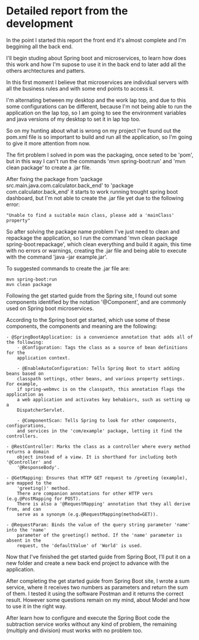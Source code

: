# Detailed report from the development

In the point I started this report the front end it's almost complete
and I'm beggining all the back end.

I'll begin studing about Spring boot and microservices, to learn how
does this work and how I'm supose to use it in the back end to later
	add all the others archtectures and patters.

In this first moment I believe that microservices are individual 
servers with all the business rules and with some end points to 
access it.

I'm alternating between my desktop and the work lap top, and due to this
some configurations can be different, because I'm not being able to run
the application on the lap top, so I am going to see the environment 
variables and java versions of my desktop to set it in lap top too.

So on my hunting about what is wrong on my project I've found out the pom.xml
file is so important to build and run all the application, so I'm going to 
give it more attention from now.

The firt problem I solved in pom was the packaging, once seted to be 'pom',
but in this way I can't run the commands 'mvn spring-boot:run' and 
'mvn clean package' to create a .jar file.

After fixing the package from 'package src.main.java.com.calculator.back_end'
to 'package com.calculator.back_end' it starts to work running trought spring
boot dashboard, but I'm not able to create the .jar file yet due to the 
following error: 

	"Unable to find a suitable main class, please add a 'mainClass' property"

So after solving the package name problem I've just need to clean and repackage
the application, so I run the command 'mvn clean package spring-boot:repackage',
which clean everything and build it again, this time with no errors or warnings,
creating the .jar file and being able to execute with the command 'java -jar
example.jar'.

To suggested commands to create the .jar file are:

	mvn spring-boot:run
	mvn clean package

Following the get started guide from the Spring site, I found out some components
identified by the notation '@Component', and are commonly used on Spring boot
microservices.

According to the Spring boot get started, which use some of these components, the
components and meaning are the following:

	- @SpringBootApplication: is a convenience annotation that adds all of the following:
		- @Configuration: Tags the class as a source of bean definitions for the
		application context.

		- @EnableAutoConfiguration: Tells Spring Boot to start adding beans based on
		classpath settings, other beans, and various property settings. For example,
		if spring-webmvc is on the classpath, this annotation flags the application as
		a web application and activates key behabiors, such as setting up a
		DispatcherServlet.

		- @ComponentScan: Tells Spring to look for other components, configurations,
		and services in the 'com/example' package, letting it find the controllers.		
	
	- @RestController: Marks the class as a controller where every method returns a domain
		object instead of a view. It is shorthand for including both '@Controller' and 
		'@ResponseBody'.
 
	- @GetMapping: Ensures that HTTP GET request to /greeting (example), are mapped to the
		'greeting()' method.
		There are companion annotations for other HTTP vers (e.g.@PostMapping for POST).
		There is also a '@RequestMapping' annotation that they all derive from, and can
		serve as a synonym (e.g.@RequestMapping(method=GET)).

	- @RequestParam: Binds the value of the query string parameter 'name' into the 'name'
		parameter of the greeting() method. If the 'name' parameter is absent in the
		request, the 'defaultValue' of 'World' is used.

Now that I've finished the get started guide from Spring Boot, I'll put it on a new folder and
create a new back end project to advance with the application.

After completing the get started guide from Spring Boot site, I wrote a sum service, where it 
receives two numbers as parameters and return the sum of them. I tested it using the software
Postman and it returns the correct result. However some questions remain on my mind, about
Model and how to use it in the right way.

After learn how to configure and execute the Spring Boot code the subtraction service works
without any kind of problem, the remaining (multiply and division) must works with no problem
too.


